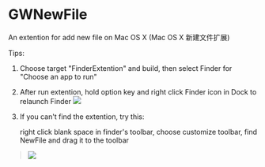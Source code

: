 # GWNewFile
An extention for add new file on Mac OS X  (Mac OS X 新建文件扩展)

Tips:

1. Choose target "FinderExtention" and build, then select Finder for "Choose an app to run"

2. After run extention, hold option key and right click Finder icon in Dock to relaunch Finder
![](https://pic2.zhimg.com/v2-7e6f64cb6d1b334a075a07b11063ebb5_r.png)

3. If you can't find the extention, try this:

	right click blank space in finder's toolbar, choose customize toolbar, find NewFile and drag it to the toolbar
>
>![](https://user-images.githubusercontent.com/2985638/54385679-9cf21080-466d-11e9-8b4b-cc423fce8c2f.jpg)


